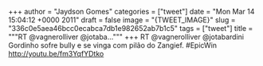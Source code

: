 
+++
author = "Jaydson Gomes"
categories = ["tweet"]
date = "Mon Mar 14 15:04:12 +0000 2011"
draft = false
image = "{TWEET_IMAGE}"
slug = "336c0e5aea46bcc0ecabca7db1e982652ab7b1c5"
tags = ["tweet"]
title = """RT @vagnerolliver @jotaba..."""
+++
RT @vagnerolliver @jotabardini Gordinho sofre bully e se vinga com pilão do Zangief. #EpicWin  http://youtu.be/fm3YqfYDtko
